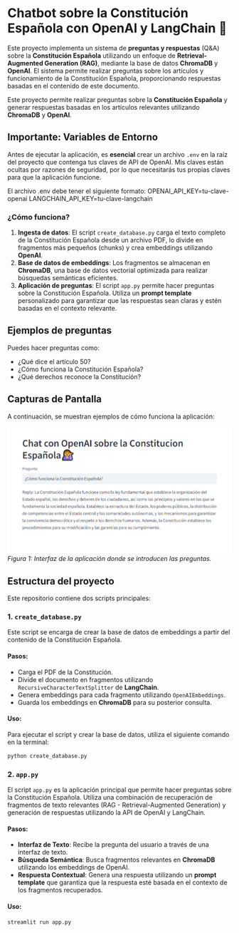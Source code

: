 # Chatbot sobre la Constitución Española con OpenAI y LangChain 🦜

Este proyecto implementa un sistema de **preguntas y respuestas** (Q&A) sobre la **Constitución Española** utilizando un enfoque de **Retrieval-Augmented Generation (RAG)**, mediante la base de datos **ChromaDB** y **OpenAI**. El sistema permite realizar preguntas sobre los artículos y funcionamiento de la Constitución Española, proporcionando respuestas basadas en el contenido de este documento.

Este proyecto permite realizar preguntas sobre la **Constitución Española** y generar respuestas basadas en los artículos relevantes utilizando **ChromaDB** y **OpenAI**.

## Importante: Variables de Entorno

Antes de ejecutar la aplicación, es **esencial** crear un archivo `.env` en la raíz del proyecto que contenga tus claves de API de OpenAI. Mis claves están ocultas por razones de seguridad, por lo que necesitarás tus propias claves para que la aplicación funcione.

El archivo .env debe tener el siguiente formato:
OPENAI_API_KEY=tu-clave-openai
LANGCHAIN_API_KEY=tu-clave-langchain


### ¿Cómo funciona?
1. **Ingesta de datos**: El script `create_database.py` carga el texto completo de la Constitución Española desde un archivo PDF, lo divide en fragmentos más pequeños (chunks) y crea embeddings utilizando **OpenAI**.
2. **Base de datos de embeddings**: Los fragmentos se almacenan en **ChromaDB**, una base de datos vectorial optimizada para realizar búsquedas semánticas eficientes.
3. **Aplicación de preguntas**: El script `app.py` permite hacer preguntas sobre la Constitución Española. Utiliza un **prompt template** personalizado para garantizar que las respuestas sean claras y estén basadas en el contexto relevante.

## Ejemplos de preguntas

Puedes hacer preguntas como:
- ¿Qué dice el artículo 50?
- ¿Cómo funciona la Constitución Española?
- ¿Qué derechos reconoce la Constitución?

## Capturas de Pantalla

A continuación, se muestran ejemplos de cómo funciona la aplicación:

![Interfaz de Preguntas](./Captura1.PNG)
*Figura 1: Interfaz de la aplicación donde se introducen las preguntas.*

## Estructura del proyecto

Este repositorio contiene dos scripts principales:

### 1. `create_database.py`
Este script se encarga de crear la base de datos de embeddings a partir del contenido de la Constitución Española.

#### Pasos:
- Carga el PDF de la Constitución.
- Divide el documento en fragmentos utilizando `RecursiveCharacterTextSplitter` de **LangChain**.
- Genera embeddings para cada fragmento utilizando `OpenAIEmbeddings`.
- Guarda los embeddings en **ChromaDB** para su posterior consulta.

#### Uso:
Para ejecutar el script y crear la base de datos, utiliza el siguiente comando en la terminal:

```bash
python create_database.py
```

### 2. `app.py`

El script `app.py` es la aplicación principal que permite hacer preguntas sobre la Constitución Española. Utiliza una combinación de recuperación de fragmentos de texto relevantes (RAG - Retrieval-Augmented Generation) y generación de respuestas utilizando la API de OpenAI y LangChain.

#### Pasos:

- **Interfaz de Texto**: Recibe la pregunta del usuario a través de una interfaz de texto.
- **Búsqueda Semántica**: Busca fragmentos relevantes en **ChromaDB** utilizando los embeddings de OpenAI.
- **Respuesta Contextual**: Genera una respuesta utilizando un **prompt template** que garantiza que la respuesta esté basada en el contexto de los fragmentos recuperados.

#### Uso:
```bash
streamlit run app.py
